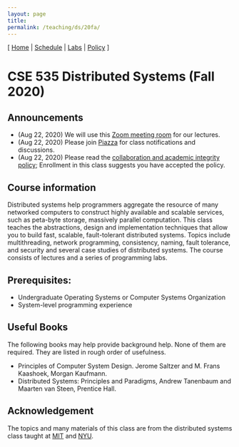 ```yaml
---
layout: page
title: 
permalink: /teaching/ds/20fa/
---
```


[
[Home](./index.html) | 
[Schedule](./schedule.html) |
[Labs](./labs.html) |
[Policy](./policy.html)
]
# CSE 535 Distributed Systems (Fall 2020)

## Announcements

<!-- * (Apr 15, 2019) Final exam date: May 20, 2:15pm, Humanities 1003 -->
* (Aug 22, 2020) We will use this [Zoom meeting room](https://stonybrook.zoom.us/j/97748330819?pwd=UWhITE1qcTE1T0Rwc2RXTXlKeWR3Zz09) for our lectures. 
* (Aug 22, 2020) Please join
[Piazza](https://piazza.com/stonybrook/fall2020/cse535) for class
notifications and discussions.
* (Aug 22, 2020) Please read the [collaboration and academic integrity
policy](policy.html); Enrollment in this class suggests you have accepted the
policy.

## Course information
Distributed systems help programmers aggregate the resource of many
networked computers to construct highly available and scalable services, such as
peta-byte storage, massively parallel computation. This class teaches the
abstractions, design and implementation techniques that allow you to build fast,
scalable, fault-tolerant distributed systems. Topics include multithreading,
network programming, consistency, naming, fault tolerance, and security and
several case studies of distributed systems. The course consists of lectures and
a series of programming labs.

## Prerequisites:
 * Undergraduate Operating Systems or Computer Systems Organization
 * System-level programming experience

## Useful Books
The following books may help provide background help. None of them are required.
They are listed in rough order of usefulness.
 * Principles of Computer System Design. Jerome Saltzer and M. Frans Kaashoek,
   Morgan Kaufmann.
 * Distributed Systems: Principles and Paradigms, Andrew Tanenbaum and Maarten
   van Steen, Prentice Hall.

## Acknowledgement
The topics and many materials of this class are from the distributed systems
class taught at [MIT](https://pdos.csail.mit.edu/6.824/) and
[NYU](http://www.news.cs.nyu.edu/~jinyang/fa16-ds/index.html).
